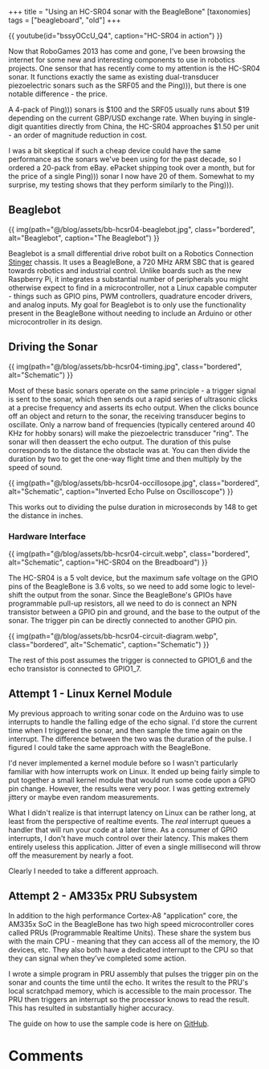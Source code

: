 +++
title = "Using an HC-SR04 sonar with the BeagleBone"
[taxonomies]
tags = ["beagleboard", "old"]
+++

{{ youtube(id="bssyOCcU_Q4", caption="HC-SR04 in action") }}

Now that RoboGames 2013 has come and gone, I've been browsing the internet for some new and interesting components to use in robotics projects. One sensor that has recently come to my attention is the HC-SR04 sonar. It functions exactly the same as existing dual-transducer piezoelectric sonars such as the SRF05 and the Ping))), but there is one notable difference - the price.

A 4-pack of Ping))) sonars is $100 and the SRF05 usually runs about $19 depending on the current GBP/USD exchange rate. When buying in single-digit quantities directly from China, the HC-SR04 approaches $1.50 per unit - an order of magnitude reduction in cost.

I was a bit skeptical if such a cheap device could have the same performance as the sonars we've been using for the past decade, so I ordered a 20-pack from eBay. ePacket shipping took over a month, but for the price of a single Ping))) sonar I now have 20 of them. Somewhat to my surprise, my testing shows that they perform similarly to the Ping))).

## Beaglebot

{{ img(path="@/blog/assets/bb-hcsr04-beaglebot.jpg", class="bordered", alt="Beaglebot", caption="The Beaglebot") }}

Beaglebot is a small differential drive robot built on a Robotics Connection [Stinger](https://web.archive.org/web/20071018094301/http://www.roboticsconnection.com/) chassis. It uses a BeagleBone, a 720 MHz ARM SBC that is geared towards robotics and industrial control. Unlike boards such as the new Raspberry Pi, it integrates a substantial number of peripherals you might otherwise expect to find in a microcontroller, not a Linux capable computer - things such as GPIO pins, PWM controllers, quadrature encoder drivers, and analog inputs. My goal for Beaglebot is to only use the functionality present in the BeagleBone without needing to include an Arduino or other microcontroller in its design.

## Driving the Sonar

{{ img(path="@/blog/assets/bb-hcsr04-timing.jpg", class="bordered", alt="Schematic") }}

Most of these basic sonars operate on the same principle - a trigger signal is sent to the sonar, which then sends out a rapid series of ultrasonic clicks at a precise frequency and asserts its echo output. When the clicks bounce off an object and return to the sonar, the receiving transducer begins to oscillate. Only a narrow band of frequencies (typically centered around 40 KHz for hobby sonars) will make the piezoelectric transducer "ring". The sonar will then deassert the echo output. The duration of this pulse corresponds to the distance the obstacle was at. You can then divide the duration by two to get the one-way flight time and then multiply by the speed of sound.

{{ img(path="@/blog/assets/bb-hcsr04-occillosope.jpg", class="bordered", alt="Schematic", caption="Inverted Echo Pulse on Oscilloscope") }}

This works out to dividing the pulse duration in microseconds by 148 to get the distance in inches.

### Hardware Interface

{{ img(path="@/blog/assets/bb-hcsr04-circuit.webp", class="bordered", alt="Schematic", caption="HC-SR04 on the Breadboard") }}

The HC-SR04 is a 5 volt device, but the maximum safe voltage on the GPIO pins of the BeagleBone is 3.6 volts, so we need to add some logic to level-shift the output from the sonar. Since the BeagleBone's GPIOs have programmable pull-up resistors, all we need to do is connect an NPN transistor between a GPIO pin and ground, and the base to the output of the sonar. The trigger pin can be directly connected to another GPIO pin.

{{ img(path="@/blog/assets/bb-hcsr04-circuit-diagram.webp", class="bordered", alt="Schematic", caption="Schematic") }}

The rest of this post assumes the trigger is connected to GPIO1_6 and the echo transistor is connected to GPIO1_7.

## Attempt 1 - Linux Kernel Module

My previous approach to writing sonar code on the Arduino was to use interrupts to handle the falling edge of the echo signal. I'd store the current time when I triggered the sonar, and then sample the time again on the interrupt. The difference between the two was the duration of the pulse. I figured I could take the same approach with the BeagleBone.

I'd never implemented a kernel module before so I wasn't particularly familiar with how interrupts work on Linux. It ended up being fairly simple to put together a small kernel module that would run some code upon a GPIO pin change. However, the results were very poor. I was getting extremely jittery or maybe even random measurements.

What I didn't realize is that interrupt latency on Linux can be rather long, at least from the perspective of realtime events. The *real* interrupt queues a handler that will run your code at a later time. As a consumer of GPIO interrupts, I don't have much control over their latency. This makes them entirely useless this application. Jitter of even a single millisecond will throw off the measurement by nearly a foot.

Clearly I needed to take a different approach.

## Attempt 2 - AM335x PRU Subsystem

In addition to the high performance Cortex-A8 "application" core, the AM335x SoC in the BeagleBone has two high speed microcontroller cores called PRUs (Programmable Realtime Units). These share the system bus with the main CPU - meaning that they can access all of the memory, the IO devices, etc. They also both have a dedicated interrupt to the CPU so that they can signal when they’ve completed some action.

I wrote a simple program in PRU assembly that pulses the trigger pin on the sonar and counts the time until the echo. It writes the result to the PRU's local scratchpad memory, which is accessible to the main processor. The PRU then triggers an interrupt so the processor knows to read the result. This has resulted in substantially higher accuracy.

The guide on how to use the sample code is here on [GitHub](https://github.com/Teknoman117/beaglebot/tree/master/hcsr04-demo).

# Comments

